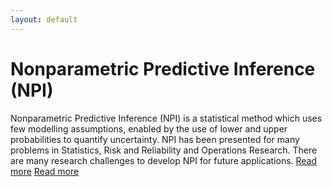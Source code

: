 ```yaml
---
layout: default
---
```



# Nonparametric Predictive Inference (NPI)

Nonparametric Predictive Inference (NPI) is a statistical method which uses few modelling assumptions, enabled by the use of lower and upper probabilities to quantify uncertainty. NPI has been presented for many problems in Statistics, Risk and Reliability and Operations Research. There are many research challenges to develop NPI for future applications. [Read more](/jekyll-now/npi.html)  [Read more](/jekyll-now/npi.md) 
